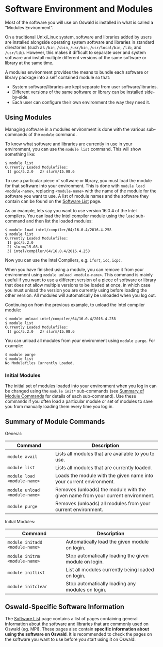 # Software Environment and Modules

Most of the software you will use on Oswald is installed in what is called a “Modules Environment”.

On a traditional Unix/Linux system, software and libraries added by users are installed alongside operating system software and libraries in standard directories (such as `/bin`, `/sbin`, `/usr/bin`, `/usr/local/bin`, `/lib`, and `/usr/lib`). However, this makes it difficult to separate user and system software and install multiple different versions of the same software or library at the same time.

A modules environment provides the means to bundle each software or library package into a self contained module so that:

- System software/libraries are kept separate from user software/libraries.
- Different versions of the same software or library can be installed side-by-side.
- Each user can configure their own environment the way they need it.

## Using Modules

Managing software in a modules environment is done with the various sub-commands of the `module` command.

To know what software and libraries are currently in use in your environment, you can use the `module list` command. This will show something like:
```
$ module list
Currently Loaded Modulefiles:
 1) gcc/5.2.0   2) slurm/15.08.6
```

To use a particular piece of software or library, you must load the module for that software into your environment. This is done with `module load <module-name>`, replacing `<module-name>` with the name of the module for the software you want to use. A list of module names and the software they contain can be found on the [Software List](../software/software-list.md) page.

As an example, lets say you want to use version 16.0.4 of the Intel compilers. You can load the Intel compiler module using the `load` sub-command and then list the loaded modules:

```
$ module load intel/compiler/64/16.0.4/2016.4.258
$ module list
Currently Loaded Modulefiles:
 1) gcc/5.2.0
 2) slurm/15.08.6
 3) intel/compiler/64/16.0.4/2016.4.258
```

Now you can use the Intel Compilers, e.g. `ifort`, `icc`, `icpc`.

When you have finished using a module, you can remove it from your environment using `module unload <module-name>`. This command is mainly useful if you want to use a different version of a piece of software or library that does not allow multiple versions to be loaded at once, in which case you must unload the version you are currently using before loading the other version. All modules will automatically be unloaded when you log out.

Continuing on from the previous example, to unload the Intel compiler module:

```
$ module unload intel/compiler/64/16.0.4/2016.4.258
$ module list
Currently Loaded Modulefiles:
 1) gcc/5.2.0   2) slurm/15.08.6
```

You can unload all modules from your environment using `module purge`. For example:

```
$ module purge
$ module list
No Modulefiles Currently Loaded.
```

### Initial Modules

The initial set of modules loaded into your environment when you log in can be changed using the `module init*` sub-commands (see [Summary of Module Commands](#summary-of-module-commands) for details of each sub-command). Use these commands if you often load a particular module or set of modules to save you from manually loading them every time you log in.

## Summary of Module Commands

General:

| Command                       | Description                                                                     |
|-------------------------------|---------------------------------------------------------------------------------|
| `module avail`                | Lists all modules that are available to you to use.                             |
| `module list`                 | Lists all modules that are currently loaded.                                    |
| `module load <module-name>`   | Loads the module with the given name into your current environment.             |
| `module unload <module-name>` | Removes (unloads) the module with the given name from your current environment. |
| `module purge`                | Removes (unloads) all modules from your current environment.                    |

Initial Modules:

| Command                        | Description                                           |
|--------------------------------|-------------------------------------------------------|
| `module initadd <module-name>` | Automatically load the given module on login.         |
| `module initrm <module-name>`  | Stop automatically loading the given module on login. |
| `module initlist`              | List all modules currently being loaded on login.     |
| `module initclear`             | Stop automatically loading any modules on login.      |

## Oswald-Specific Software Information

The [Software List](../software/software-list.md) page contains a list of pages containing general information about the software and libraries that are commonly used on Oswald (eg. MPI). These pages also contain **specific information about using the software on Oswald**. It is recommended to check the pages on the software you want to use before you start using it on Oswald.
